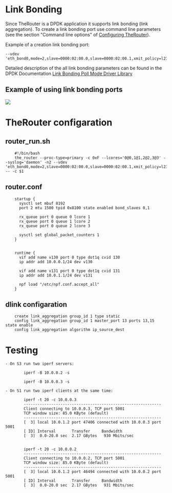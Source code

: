 # Link Bonding

Since TheRouter is a DPDK application it supports link bonding (link aggregation).
To create a link bonding port use command line parameters 
(see the section "Command line options" of <a href="conf_options.md">Configuring TheRouter</a>).

Example of a creation link bonding port:

	--vdev 'eth_bond0,mode=2,slave=0000:02:00.0,slave=0000:02:00.1,xmit_policy=l23'

Detailed description of the all link bonding parameters can be found in the DPDK Documentation
<a href="http://dpdk.org/doc/guides-16.07/prog_guide/link_bonding_poll_mode_drv_lib.html">Link Bonding Poll Mode Driver Library</a>

## Example of using link bonding ports

<img src="http://therouter.net/images/tests/link_bonding.png">

# TheRouter configaration

## router_run.sh

		#!/bin/bash
		the_router --proc-type=primary -c 0xF --lcores='0@0,1@1,2@2,3@3' --syslog='daemon' -n2 --vdev 'eth_bond0,mode=2,slave=0000:02:00.0,slave=0000:02:00.1,xmit_policy=l23' -- -c $1
	
## router.conf
	
		startup {
		  sysctl set mbuf 8192
		  port 2 mtu 1500 tpid 0x8100 state enabled bond_slaves 0,1
		
		  rx_queue port 0 queue 0 lcore 1
		  rx_queue port 0 queue 1 lcore 2
		  rx_queue port 0 queue 2 lcore 3
		
		  sysctl set global_packet_counters 1
		}
		
		
		runtime {
		  vif add name v130 port 0 type dot1q cvid 130
		  ip addr add 10.0.0.1/24 dev v130
		
		  vif add name v131 port 0 type dot1q cvid 131
		  ip addr add 10.0.1.1/24 dev v131
		
		  npf load "/etc/npf.conf.accept_all"
		}

## dlink configaration

		create link_aggregation group_id 1 type static
		config link_aggregation group_id 1 master_port 13 ports 13,15 state enable
		config link_aggregation algorithm ip_source_dest
	
# Testing

	- On S3 run two iperf servers:
		
			iperf -B 10.0.0.2 -s
		
			iperf -B 10.0.0.3 -s	
		
	- On S1 run two iperf clients at the same time:
	
			iperf -t 20 -c 10.0.0.3
			------------------------------------------------------------
			Client connecting to 10.0.0.3, TCP port 5001
			TCP window size: 85.0 KByte (default)
			------------------------------------------------------------
			[  3] local 10.0.1.2 port 47406 connected with 10.0.0.3 port 5001
			[ ID] Interval       Transfer     Bandwidth
			[  3]  0.0-20.0 sec  2.17 GBytes   930 Mbits/sec
			
			
			iperf -t 20 -c 10.0.0.2
			------------------------------------------------------------
			Client connecting to 10.0.0.2, TCP port 5001
			TCP window size: 85.0 KByte (default)
			------------------------------------------------------------
			[  3] local 10.0.1.2 port 46494 connected with 10.0.0.2 port 5001
			[ ID] Interval       Transfer     Bandwidth
			[  3]  0.0-20.0 sec  2.17 GBytes   931 Mbits/sec
			